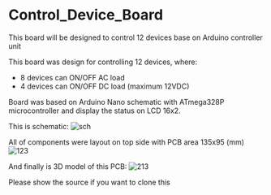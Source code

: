 # Control_Device_Board
This board will be designed to control 12 devices base on Arduino controller unit

This board was design for controlling 12 devices, where:
   - 8 devices can ON/OFF AC load
   - 4 devices can ON/OFF DC load (maximum 12VDC)

Board was based on Arduino Nano schematic with ATmega328P microcontroller
and display the status on LCD 16x2.

This is schematic:
![sch](https://github.com/hoangpt251/Control_Device_Board/assets/70530714/33adf65f-5649-42ad-a74d-e86d4c0ffc66)

All of components were layout on top side with PCB area 135x95 (mm)
![123](https://github.com/hoangpt251/Control_Device_Board/assets/70530714/425a8cf6-b3c5-4b6e-9ffe-47996c52cfe0)

And finally is 3D model of this PCB:
![213](https://github.com/hoangpt251/Control_Device_Board/assets/70530714/2d1c3eae-2d32-45bf-8fa7-b66ef0d968e6)

Please show the source if you want to clone this

